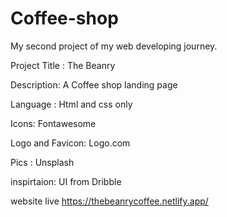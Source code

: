 # Coffee-shop

My second project of my web developing journey.

Project Title : The Beanry

Description: A Coffee shop landing page

Language : Html and css only

Icons: Fontawesome

Logo and Favicon: Logo.com

Pics : Unsplash

inspirtaion: UI from Dribble


website live https://thebeanrycoffee.netlify.app/
